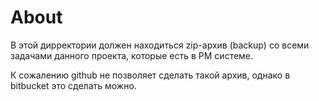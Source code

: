 # About

В этой дирректории должен находиться zip-архив (backup) со всеми задачами
данного проекта, которые есть в PM системе.

К сожалению github не позволяет сделать такой архив, однако в bitbucket это сделать можно.
